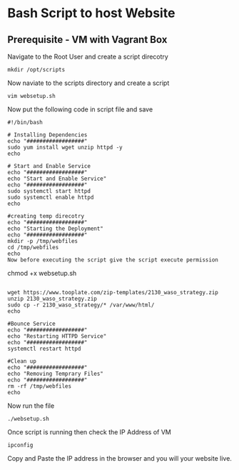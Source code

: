 # Bash Script to host Website
## Prerequisite - VM with Vagrant Box
Navigate to the Root User and create a script direcotry
```
mkdir /opt/scripts
```
Now naviate to the scripts directory and create a script
```
vim websetup.sh
```
Now put the following code in script file and save
```
#!/bin/bash

# Installing Dependencies
echo "##################"
sudo yum install wget unzip httpd -y
echo

# Start and Enable Service
echo "##################"
echo "Start and Enable Service"
echo "##################"
sudo systemctl start httpd
sudo systemctl enable httpd
echo

#creating temp direcotry
echo "##################"
echo "Starting the Deployment"
echo "##################"
mkdir -p /tmp/webfiles
cd /tmp/webfiles
echo
Now before executing the script give the script execute permission
```
chmod +x websetup.sh
```

wget https://www.tooplate.com/zip-templates/2130_waso_strategy.zip
unzip 2130_waso_strategy.zip
sudo cp -r 2130_waso_strategy/* /var/www/html/
echo

#Bounce Service
echo "##################"
echo "Restarting HTTPD Service"
echo "##################"
systemctl restart httpd

#Clean up
echo "##################"
echo "Removing Temprary Files"
echo "##################"
rm -rf /tmp/webfiles
echo

```
Now run the file
```
./websetup.sh
```
Once script is running then check the IP Address of VM
```
ipconfig
```
Copy and Paste the IP address in the browser and you will your website live.
